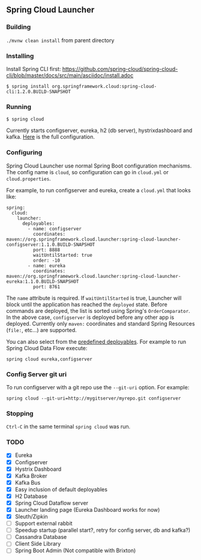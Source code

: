 ## Spring Cloud Launcher

### Building

`./mvnw clean install` from parent directory

### Installing

Install Spring CLI first: https://github.com/spring-cloud/spring-cloud-cli/blob/master/docs/src/main/asciidoc/install.adoc

```
$ spring install org.springframework.cloud:spring-cloud-cli:1.2.0.BUILD-SNAPSHOT
```

### Running

```
$ spring cloud
```

Currently starts configserver, eureka, h2 (db server), hystrixdashboard and kafka. [Here](https://github.com/spring-cloud/spring-cloud-cli/blob/devtools/spring-cloud-launcher/spring-cloud-launcher-deployer/src/main/resources/cloud.yml) is the full configuration.

### Configuring

Spring Cloud Launcher use normal Spring Boot configuration mechanisms. The config name is `cloud`, so configuration can go in `cloud.yml` or `cloud.properties`.

For example, to run configserver and eureka, create a `cloud.yml` that looks like:
```
spring:
  cloud:
    launcher:
      deployables:
        - name: configserver
          coordinates: maven://org.springframework.cloud.launcher:spring-cloud-launcher-configserver:1.1.0.BUILD-SNAPSHOT
          port: 8888
          waitUntilStarted: true
          order: -10
        - name: eureka
          coordinates: maven://org.springframework.cloud.launcher:spring-cloud-launcher-eureka:1.1.0.BUILD-SNAPSHOT
          port: 8761
```

The `name` attribute is required. If `waitUntilStarted` is true, Launcher will block until the application has reached the `deployed` state. Before commands are deployed, the list is sorted using Spring's `OrderComparator`. In the above case, `configserver` is deployed before any other app is deployed. Currently only `maven:` coordinates and standard Spring Resources (`file:`, etc...) are supported. 

You can also select from the [predefined deployables](https://github.com/spring-cloud/spring-cloud-cli/blob/devtools/spring-cloud-launcher/spring-cloud-launcher-deployer/src/main/resources/cloud.yml). For example to run Spring Cloud Data Flow execute:
```
spring cloud eureka,configserver
```

### Config Server git uri

To run configserver with a git repo use the `--git-uri` option. For example:
```
spring cloud --git-uri=http://mygitserver/myrepo.git configserver
```

### Stopping

`Ctrl-C` in the same terminal `spring cloud` was run.

### TODO

- [X] Eureka
- [X] Configserver
- [X] Hystrix Dashboard
- [X] Kafka Broker
- [X] Kafka Bus
- [X] Easy inclusion of default deployables
- [X] H2 Database
- [X] Spring Cloud Dataflow server
- [X] Launcher landing page (Eureka Dashboard works for now)
- [X] Sleuth/Zipkin
- [ ] Support external rabbit
- [ ] Speedup startup (parallel start?, retry for config server, db and kafka?)
- [ ] Cassandra Database
- [ ] Client Side Library
- [ ] Spring Boot Admin (Not compatible with Brixton)
